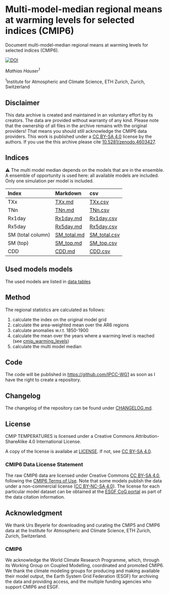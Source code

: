 #  Multi-model-median regional means at warming levels for selected indices (CMIP6)

Document multi-model-median regional means at warming levels for selected indices (CMIP6).

[![DOI](https://zenodo.org/badge/DOI/10.5281/zenodo.4603428.svg)](https://doi.org/10.5281/zenodo.4603428)

*Mathias Hauser*<sup>1</sup>

<sup>1</sup>Institute for Atmospheric and Climate Science, ETH Zurich, Zurich, Switzerland

## Disclaimer

This data archive is created and maintained in an voluntary effort by its creators. The data are provided without warranty of any kind. Please note that the ownership of all files in the archive remains with the original providers! That means you should still acknowledge the CMIP6 data providers. This work is published under a [CC BY-SA 4.0](http://creativecommons.org/licenses/by-sa/4.0/) license by the authors. If you use the this archive please cite [10.5281/zenodo.4603427](https://doi.org/10.5281/zenodo.4603427).

## Indices

:warning: The multi model median depends on the models that are in the ensemble. A ensemble of opportunity is used here: all available models are included. Only one simulation per model is included.

| Index     | Markdown | csv |
|:----------|:---------|:----|
|TXx|[TXx.md](indices/md/cmip_indices_regional_TXx.md)|[TXx.csv](indices/csv/cmip_indices_regional_TXx.csv)|
|TNn|[TNn.md](indices/md/cmip_indices_regional_TNn.md)|[TNn.csv](indices/csv/cmip_indices_regional_TNn.csv)|
|Rx1day|[Rx1day.md](indices/md/cmip_indices_regional_Rx1day.md)|[Rx1day.csv](indices/csv/cmip_indices_regional_Rx1day.csv)|
|Rx5day|[Rx5day.md](indices/md/cmip_indices_regional_Rx5day.md)|[Rx5day.csv](indices/csv/cmip_indices_regional_Rx5day.csv)|
|SM (total column)|[SM_total.md](indices/md/cmip_indices_regional_SM_total.md)|[SM_total.csv](indices/csv/cmip_indices_regional_SM_total.csv)|
|SM (top)|[SM_top.md](indices/md/cmip_indices_regional_SM_top.md)|[SM_top.csv](indices/csv/cmip_indices_regional_SM_top.csv)|
|CDD|[CDD.md](indices/md/cmip_indices_regional_CDD.md)|[CDD.csv](indices/csv/cmip_indices_regional_CDD.csv)|

## Used models models

The used models are listed in [data tables](indices/data_tables/)

## Method

The regional statistics are calculated as follows:

1. calculate the index on the original model grid
2. calculate the area-weighted mean over the AR6 regions
3. calculate anomalies w.r.t. 1850-1900
4. calculate the mean over the years where a warming level is reached (see [cmip_warming_levels](https://github.com/mathause/cmip_warming_levels))
5. calculate the multi model median

## Code
The code will be published in https://github.com/IPCC-WG1 as soon as I have the right to create a repository.

## Changelog

The changelog of the repository can be found under [CHANGELOG.md](CHANGELOG.md).


## License

CMIP TEMPERATURES is licensed under a Creative Commons Attribution-ShareAlike 4.0 International License.

A copy of the license is availabe at [LICENSE](LICENSE). If not, see [CC BY-SA 4.0](http://creativecommons.org/licenses/by-sa/4.0/).

### CMIP6 Data License Statement

The raw CMIP6 data are licensed under Creative Commons [CC BY-SA 4.0](https://creativecommons.org/licenses/by-sa/4.0), following the [CMIP6 Terms of Use](https://pcmdi.llnl.gov/CMIP6/TermsOfUse). Note that some models publish the data under a non-commercial license ([CC BY-NC-SA 4.0](https://creativecommons.org/licenses/by-nc-sa/4.0/)). The license for each particular model dataset can be obtained at the [ESGF CoG portal](https://esgf-node.llnl.gov/search/cmip6) as part of the data citation information.

## Acknowledgment

We thank Urs Beyerle for downloading and curating the CMIP5 and CMIP6 data at the Institute for Atmospheric and Climate Science, ETH Zurich, Zurich, Switzerland.

### CMIP6

We acknowledge the World Climate Research Programme, which, through its Working Group on Coupled Modelling, coordinated and promoted CMIP6. We thank the climate modeling groups for producing and making available their model output, the Earth System Grid Federation (ESGF) for archiving the data and providing access, and the multiple funding agencies who support CMIP6 and ESGF.
